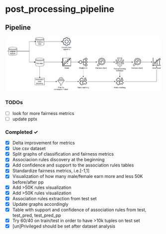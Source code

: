 # post_processing_pipeline
## Pipeline
![pipeline](/images/Experiment_pipeline.jpg)
### TODOs
- [ ] look for more fairness metrics
- [ ] update pptx

### Completed ✓
- [x] Delta improvement for metrics
- [x] Use csv dataset 
- [x] Split graphs of classification and fairness metrics
- [x] Associacion rules discovery at the beginning
- [x] Add confidence and support to the association rules tables 
- [x] Standardize fairness metrics, i.e.[-1,1]  
- [x] Visualization of how many male/female earn more and less 50K before/after pp 
- [x] Add >50K rules visualization
- [x] Add >50K rules visualization
- [x] Association rules extraction from test set
- [x] Update graphs accordingly
- [x] Table with support and confidence of association rules from test, test_pred, test_pred_pp
- [x] Try 60/40 on train/test in order to have >10k tuples on test set
- [x] [un]Privileged should be set after dataset analysis